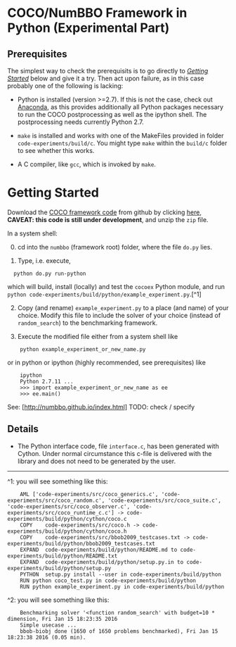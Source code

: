 COCO/NumBBO Framework in Python (Experimental Part)
===================================================

Prerequisites
-------------

The simplest way to check the prerequisits is to go directly to [_Getting Started_](#Getting-Started)
below and give it a try. Then act upon failure, as in this case probably one of
the following is lacking: 

- Python is installed (version >=2.7). If this is not the case, check out
  [Anaconda](https://www.continuum.io), as this provides additionally all
  Python packages necessary to run the COCO postprocessing as well as the
  ipython shell. The postprocessing needs currently Python 2.7. 

- `make` is installed and works with one of the MakeFiles provided in folder
  `code-experiments/build/c`. You might type `make` within the `build/c` folder
  to see whether this works. 
  
- A C compiler, like `gcc`, which is invoked by `make`. 


# Getting Started

Download the [COCO framework code](https://github.com/numbbo/numbbo) from github by clicking [here](https://github.com/numbbo/numbbo/archive/development.zip), 
**CAVEAT: this code is still under development**, and unzip the `zip` file. 

In a system shell:

0. cd into the `numbbo` (framework root) folder, where the file `do.py` lies. 

1. Type, i.e. execute,
  ```
    python do.py run-python
  ```  
  which will build, install (locally) and test the `cocoex` Python module, and run 
  `python code-experiments/build/python/example_experiment.py`.[^1] 

2. Copy (and rename) `example_experiment.py` to a place (and name) of
your choice. Modify this file to include the solver of your choice (instead of
`random_search`) to the benchmarking framework.

3. Execute the modified file either from a system shell like 
  ```
      python example_experiment_or_new_name.py
  ```
  or in python or ipython (highly recommended, see prerequisites) like
  ```
      ipython
      Python 2.7.11 ...
      >>> import example_experiment_or_new_name as ee
      >>> ee.main()
  ```
See: [http://numbbo.github.io/index.html] TODO: check / specify

Details
-------
- The Python interface code, file `interface.c`, has been generated with Cython.
  Under normal circumstance this c-file is delivered with the library and does
  not need to be generated by the user. 

______________________

^1: you will see something like this:
```
    AML	['code-experiments/src/coco_generics.c', 'code-experiments/src/coco_random.c', 'code-experiments/src/coco_suite.c', 'code-experiments/src/coco_observer.c', 'code-experiments/src/coco_runtime_c.c'] -> code-experiments/build/python/cython/coco.c
    COPY	code-experiments/src/coco.h -> code-experiments/build/python/cython/coco.h
    COPY	code-experiments/src/bbob2009_testcases.txt -> code-experiments/build/python/bbob2009_testcases.txt
    EXPAND	code-experiments/build/python/README.md to code-experiments/build/python/README.txt
    EXPAND	code-experiments/build/python/setup.py.in to code-experiments/build/python/setup.py
    PYTHON	setup.py install --user in code-experiments/build/python
    RUN	python coco_test.py in code-experiments/build/python
    RUN	python example_experiment.py in code-experiments/build/python
```
^2: you will see something like this:
```
    Benchmarking solver '<function random_search' with budget=10 * dimension, Fri Jan 15 18:23:35 2016
    Simple usecase ...
    bbob-biobj done (1650 of 1650 problems benchmarked), Fri Jan 15 18:23:38 2016 (0.05 min).
```
